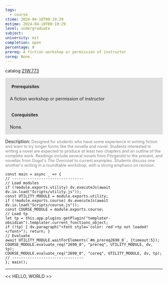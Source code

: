 ```yaml
---
tags:
  - course
ctime: 2024-04-18T00:19:29
mstime: 2024-04-18T00:19:29
level: undergraduate
subject: 
university: mit
completion: open
percentage: 0
prereq: A fiction workshop or permission of instructor
coreq: None.
---
```


catalog [21W.773](http://student.mit.edu/catalog/m21Wb.html#21W.773)

<span style="display: block; padding: 15px; background-color: rgb(100, 100, 100, 0.2);"><font id="m_prereq2690_0" style="display: block; font-family: Arial, sans-serif; font-weight: bold; padding: 5px">Prerequisites</font><br><span id="prereq2690_0">A fiction workshop or permission of instructor</span></span>
<span style="display: block; padding: 15px; background-color: rgb(100, 100, 100, 0.2);"><font id="m_coreq2690_0" style="display: block; font-family: Arial, sans-serif; font-weight: bold; padding: 5px">Corequisites</font><br><span id="coreq2690_0">None.</span></span>

<font style="">Description:</font>
<font style="color: grey; font-size: 0.8rem;">Designed for students who have some experience in writing fiction and want to try longer forms like the novella and novel. Students interested in writing a novel are expected to produce at least two chapters and an outline of the complete work. Readings include several novels from Fitzgerald to the present, and novellas from Gogol's <i>The Overcoat</i> to current examples. Students discuss one another's writing in a roundtable workshop, with a strong emphasis on revision.</font>

```dataviewjs
const main = async _ => {
// --------------------------------
// Load modules
if (!module.exports.utility) dv.executeJs(await dv.io.load("Scripts/utility.js"));
const UTILITY_MODULE = module.exports.utility;
if (!module.exports.course) dv.executeJs(await dv.io.load("Scripts/course.js"));
const COURSE_MODULE = module.exports.course;
// Load tp
let tp = this.app.plugins.getPlugin("templater-obsidian").templater.current_functions_object;
if (!tp) { dv.paragraph("<font style='color: red'>tp not loaded!</font>"); return; }
// Evaluate
await UTILITY_MODULE.waitForElements(`#m_prereq2690_0`, {timeout:5});
COURSE_MODULE.evaluate_req("2690_0", "prereq", UTILITY_MODULE, dv, tp);
COURSE_MODULE.evaluate_req("2690_0", "coreq", UTILITY_MODULE, dv, tp);
// --------------------------------
}; main();
```

---

<< HELLO, WORLD >>
